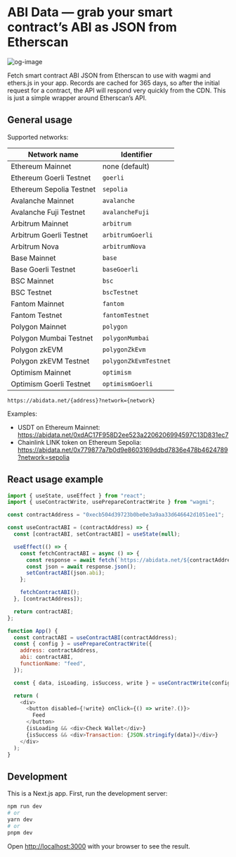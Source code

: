 # ABI Data — grab your smart contract’s ABI as JSON from Etherscan

![og-image](https://user-images.githubusercontent.com/6843656/218328296-cd7a07c5-d790-476b-b4fd-80041bf64f79.png)

Fetch smart contract ABI JSON from Etherscan to use with wagmi and ethers.js in your app. Records are cached for 365 days, so after the initial request for a contract, the API will respond very quickly from the CDN. This is just a simple wrapper around Etherscan’s API.

## General usage

Supported networks:

| Network name             | Identifier            |
| ------------------------ | --------------------- |
| Ethereum Mainnet         | none (default)        |
| Ethereum Goerli Testnet  | `goerli`              |
| Ethereum Sepolia Testnet | `sepolia`             |
| Avalanche Mainnet        | `avalanche`           |
| Avalanche Fuji Testnet   | `avalancheFuji`       |
| Arbitrum Mainnet         | `arbitrum`            |
| Arbitrum Goerli Testnet  | `arbitrumGoerli`      |
| Arbitrum Nova            | `arbitrumNova`        |
| Base Mainnet             | `base`                |
| Base Goerli Testnet      | `baseGoerli`          |
| BSC Mainnet              | `bsc`                 |
| BSC Testnet              | `bscTestnet`          |
| Fantom Mainnet           | `fantom`              |
| Fantom Testnet           | `fantomTestnet`       |
| Polygon Mainnet          | `polygon`             |
| Polygon Mumbai Testnet   | `polygonMumbai`       |
| Polygon zkEVM            | `polygonZkEvm`        |
| Polygon zkEVM Testnet    | `polygonZkEvmTestnet` |
| Optimism Mainnet         | `optimism`            |
| Optimism Goerli Testnet  | `optimismGoerli`      |

```
https://abidata.net/{address}?network={network}
```

Examples:

- USDT on Ethereum Mainnet: https://abidata.net/0xdAC17F958D2ee523a2206206994597C13D831ec7
- Chainlink LINK token on Ethereum Sepolia: https://abidata.net/0x779877a7b0d9e8603169ddbd7836e478b4624789?network=sepolia

## React usage example

```js
import { useState, useEffect } from "react";
import { useContractWrite, usePrepareContractWrite } from "wagmi";

const contractAddress = "0xecb504d39723b0be0e3a9aa33d646642d1051ee1";

const useContractABI = (contractAddress) => {
  const [contractABI, setContractABI] = useState(null);

  useEffect(() => {
    const fetchContractABI = async () => {
      const response = await fetch(`https://abidata.net/${contractAddress}`);
      const json = await response.json();
      setContractABI(json.abi);
    };

    fetchContractABI();
  }, [contractAddress]);

  return contractABI;
};

function App() {
  const contractABI = useContractABI(contractAddress);
  const { config } = usePrepareContractWrite({
    address: contractAddress,
    abi: contractABI,
    functionName: "feed",
  });

  const { data, isLoading, isSuccess, write } = useContractWrite(config);

  return (
    <div>
      <button disabled={!write} onClick={() => write?.()}>
        Feed
      </button>
      {isLoading && <div>Check Wallet</div>}
      {isSuccess && <div>Transaction: {JSON.stringify(data)}</div>}
    </div>
  );
}
```

## Development

This is a Next.js app.
First, run the development server:

```bash
npm run dev
# or
yarn dev
# or
pnpm dev
```

Open [http://localhost:3000](http://localhost:3000) with your browser to see the result.
